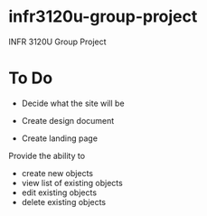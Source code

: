 # infr3120u-group-project
INFR 3120U Group Project


# To Do

- Decide what the site will be

- Create design document


- Create landing page

Provide the ability to 
- create new objects
- view list of existing objects
- edit existing objects
- delete existing objects
